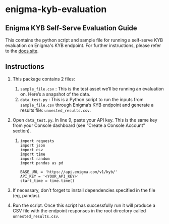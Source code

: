 # enigma-kyb-evaluation
## Enigma KYB Self-Serve Evaluation Guide
This contains the python script and sample file for running a self-serve KYB evaluation on Enigma's KYB endpoint. For further instructions, please refer to the [docs site](https://developers.enigma.com/docs/kyb-evaluation-guide).

## Instructions
1. This package contains 2 files:
   1. `sample_file.csv` : This is the test asset we’ll be running an evaluation on. Here’s a snapshot of the data.
   2. `data_test.py` : This is a Python script to run the inputs from `sample_file.csv` through Enigma’s KYB endpoint and generate a results file: `unnested_results.csv`.
2. Open `data_test.py`. In line 9, paste your API key. This is the same key from your Console dashboard (see “Create a Console Account” section).

   1. ```
      import requests
      import json
      import csv
      import time
      import random
      import pandas as pd

      BASE_URL = 'https://api.enigma.com/v1/kyb/'
      API_KEY = '<YOUR_API_KEY>'
      start_time = time.time()
      ```
3. If necessary, don’t forget to install dependencies specified in the file (eg, pandas).
4. Run the script. Once this script has successfully run it will produce a CSV file with the endpoint responses in the root directory called `unnested_results.csv`.
